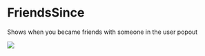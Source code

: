 # FriendsSince

Shows when you became friends with someone in the user popout

![](https://github.com/Vendicated/Vencord/assets/45497981/bb258188-ab48-4c4d-9858-1e90ba41e926)

